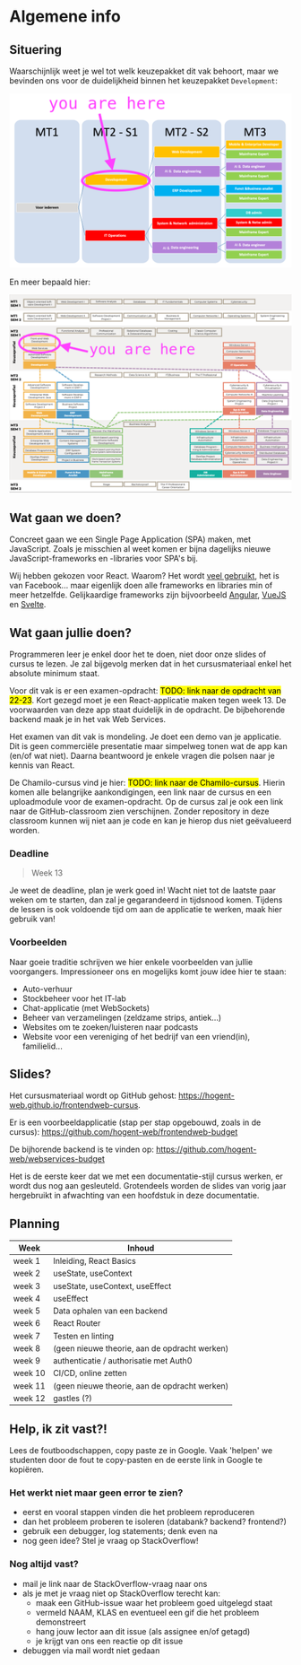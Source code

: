 # Algemene info

## Situering

Waarschijnlijk weet je wel tot welk keuzepakket dit vak behoort, maar we bevinden ons voor de duidelijkheid binnen het keuzepakket `Development`:

![Keuzepakketen](./images/MT_development.png ':size=70%')

En meer bepaald hier:

![Dit vak in de keuzepakketen](./images/MT_olods.png ':size=70%')

## Wat gaan we doen?

Concreet gaan we een Single Page Application (SPA) maken, met JavaScript. Zoals je misschien al weet komen er bijna dagelijks nieuwe JavaScript-frameworks en -libraries voor SPA's bij.

Wij hebben gekozen voor React. Waarom? Het wordt [veel gebruikt](https://2021.stateofjs.com/en-US/libraries/front-end-frameworks), het is van Facebook... maar eigenlijk doen alle frameworks en libraries min of meer hetzelfde. Gelijkaardige frameworks zijn bijvoorbeeld [Angular](https://angular.io/), [VueJS](https://vuejs.org/) en [Svelte](https://svelte.dev/).

## Wat gaan jullie doen?

Programmeren leer je enkel door het te doen, niet door onze slides of cursus te lezen. Je zal bijgevolg merken dat in het cursusmateriaal enkel het absolute minimum staat.

Voor dit vak is er een examen-opdracht: <mark>TODO: link naar de opdracht van 22-23</mark>. Kort gezegd moet je een React-applicatie maken tegen week 13. De voorwaarden van deze app staat duidelijk in de opdracht. De bijbehorende backend maak je in het vak Web Services.

Het examen van dit vak is mondeling. Je doet een demo van je applicatie. Dit is geen commerciële presentatie maar simpelweg tonen wat de app kan (en/of wat niet). Daarna beantwoord je enkele vragen die polsen naar je kennis van React.

De Chamilo-cursus vind je hier: <mark>TODO: link naar de Chamilo-cursus</mark>. Hierin komen alle belangrijke aankondigingen, een link naar de cursus en een uploadmodule voor de examen-opdracht. Op de cursus zal je ook een link naar de GitHub-classroom zien verschijnen. Zonder repository in deze classroom kunnen wij niet aan je code en kan je hierop dus niet geëvalueerd worden.

### Deadline

> Week 13

Je weet de deadline, plan je werk goed in! Wacht niet tot de laatste paar weken om te starten, dan zal je gegarandeerd in tijdsnood komen. Tijdens de lessen is ook voldoende tijd om aan de applicatie te werken, maak hier gebruik van!

### Voorbeelden

Naar goeie traditie schrijven we hier enkele voorbeelden van jullie voorgangers. Impressioneer ons en mogelijks komt jouw idee hier te staan:

- Auto-verhuur
- Stockbeheer voor het IT-lab
- Chat-applicatie (met WebSockets)
- Beheer van verzamelingen (zeldzame strips, antiek...)
- Websites om te zoeken/luisteren naar podcasts
- Website voor een vereniging of het bedrijf van een vriend(in), familielid...

## Slides?

Het cursusmateriaal wordt op GitHub gehost: https://hogent-web.github.io/frontendweb-cursus.

Er is een voorbeeldapplicatie (stap per stap opgebouwd, zoals in de cursus): https://github.com/hogent-web/frontendweb-budget

De bijhorende backend is te vinden op: https://github.com/hogent-web/webservices-budget

Het is de eerste keer dat we met een documentatie-stijl cursus werken, er wordt dus nog aan gesleuteld. Grotendeels worden de slides van vorig jaar hergebruikt in afwachting van een hoofdstuk in deze documentatie.

## Planning

| Week    | Inhoud                                        |
| ------- | --------------------------------------------- |
| week 1  | Inleiding, React Basics                       |
| week 2  | useState, useContext                          |
| week 3  | useState, useContext, useEffect               |
| week 4  | useEffect                                     |
| week 5  | Data ophalen van een backend                  |
| week 6  | React Router                                  |
| week 7  | Testen en linting                             |
| week 8  | (geen nieuwe theorie, aan de opdracht werken) |
| week 9  | authenticatie / authorisatie met Auth0        |
| week 10 | CI/CD, online zetten                          |
| week 11 | (geen nieuwe theorie, aan de opdracht werken) |
| week 12 | gastles (?)                                   |

## Help, ik zit vast?!

Lees de foutboodschappen, copy paste ze in Google. Vaak 'helpen' we studenten door de fout te copy-pasten en de eerste link in Google te kopiëren.

### Het werkt niet maar geen error te zien?

- eerst en vooral stappen vinden die het probleem reproduceren
- dan het probleem proberen te isoleren (databank? backend? frontend?)
- gebruik een debugger, log statements; denk even na
- nog geen idee? Stel je vraag op StackOverflow!

### Nog altijd vast?

- mail je link naar de StackOverflow-vraag naar ons
- als je met je vraag niet op StackOverflow terecht kan:
    - maak een GitHub-issue waar het probleem goed uitgelegd staat
    - vermeld NAAM, KLAS en eventueel een gif die het probleem demonstreert
    - hang jouw lector aan dit issue (als assignee en/of getagd)
    - je krijgt van ons een reactie op dit issue
- debuggen via mail wordt niet gedaan
